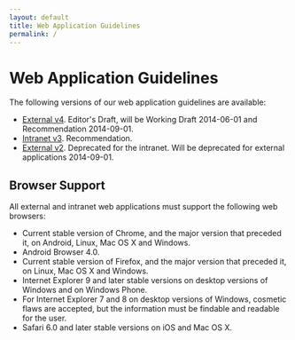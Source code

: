 ```yaml
---
layout: default
title: Web Application Guidelines
permalink: /
---
```


# Web Application Guidelines

The following versions of our web application guidelines are available:

* [External v4](http://malmostad.github.io/wag-external-v4/). Editor's Draft, will be Working Draft 2014-06-01 and Recommendation 2014-09-01.
* [Intranet v3](http://malmostad.github.io/wag-intranet-v3/). Recommendation.
* [External v2](http://malmo.se/Web-Application-Guidelines.html). Deprecated for the intranet. Will be deprecated for external applications 2014-09-01.


## Browser Support

All external and intranet web applications must support the following web browsers:

* Current stable version of Chrome, and the major version that preceded it, on Android, Linux, Mac OS X and Windows.
* Android Browser 4.0.
* Current stable version of Firefox, and the major version that preceded it, on Linux, Mac OS X and Windows.
* Internet Explorer 9 and later stable versions on desktop versions of Windows and on Windows Phone.
* For Internet Explorer 7 and 8 on desktop versions of Windows, cosmetic flaws are accepted, but the information must be findable and readable for the user.
* Safari 6.0 and later stable versions on iOS and Mac OS X.
